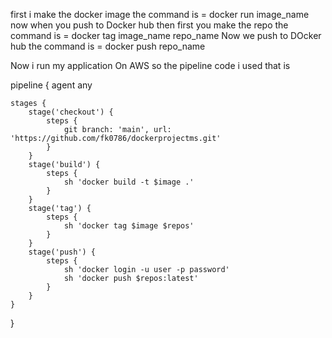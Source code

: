 first i make the docker image the command is = docker run image_name
now when you push to Docker hub then first you make the repo the command is = docker tag image_name repo_name
Now we push to DOcker hub the command is = docker push repo_name

Now i run my application On AWS so the pipeline code i used that is 

pipeline {
    agent any

    stages {
        stage('checkout') {
            steps {
                git branch: 'main', url: 'https://github.com/fk0786/dockerprojectms.git'
            }
        }
        stage('build') {
            steps {
                sh 'docker build -t $image .'
            }
        }
        stage('tag') {
            steps {
                sh 'docker tag $image $repos'
            }
        }
        stage('push') {
            steps {
                sh 'docker login -u user -p password'
                sh 'docker push $repos:latest'
            }
        }
    }
}
